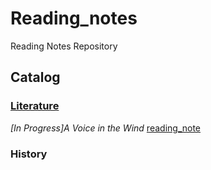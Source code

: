 # Reading_notes
Reading Notes Repository 
## Catalog

### [Literature](./literature)

*[In Progress]A Voice in the Wind* [reading_note](./literature/a_voice_in_the_wind) 

### History
